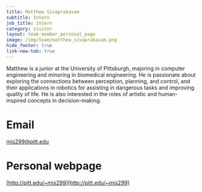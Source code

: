 ```yaml
---
title: Matthew Sivaprakasam
subtitle: Intern
job_title: Intern
category: visitor
layout: team_member_personal_page
image: /img/team/matthew_sivaprakasam.png
hide_footer: true
link-new-tab: true
---
```


Matthew is a junior at the University of Pittsburgh, majoring in computer engineering and minoring in biomedical engineering. He is passionate about exploring the connections between perception, planning, and control, and their applications in robotics for assisting in dangerous tasks and improving quality of life. He is also interested in the roles of artistic and human-inspired concepts in decision-making.

# Email # 
mjs299@pitt.edu

# Personal webpage #
[http://pitt.edu/~mjs299](http://pitt.edu/~mjs299)